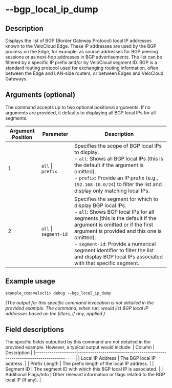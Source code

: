 # --bgp_local_ip_dump

## Description
Displays the list of BGP (Border Gateway Protocol) local IP addresses known to the VeloCloud Edge. These IP addresses are used by the BGP process on the Edge, for example, as source addresses for BGP peering sessions or as next-hop addresses in BGP advertisements. The list can be filtered by a specific IP prefix and/or by VeloCloud segment ID. BGP is a standard routing protocol used for exchanging routing information, often between the Edge and LAN-side routers, or between Edges and VeloCloud Gateways.

## Arguments (optional)
The command accepts up to two optional positional arguments. If no arguments are provided, it defaults to displaying all BGP local IPs for all segments.

| Argument Position | Parameter        | Description                                                                                                                                                              |
|-------------------|------------------|--------------------------------------------------------------------------------------------------------------------------------------------------------------------------|
| 1                 | `all` \| `prefix`  | Specifies the scope of BGP local IPs to display. <br> - `all`: Shows all BGP local IPs (this is the default if the argument is omitted). <br> - `prefix`: Provide an IP prefix (e.g., `192.168.10.0/24`) to filter the list and display only matching local IPs. |
| 2                 | `all` \| `segment-id` | Specifies the segment for which to display BGP local IPs. <br> - `all`: Shows BGP local IPs for all segments (this is the default if the argument is omitted or if the first argument is provided and this one is omitted). <br> - `segment-id`: Provide a numerical segment identifier to filter the list and display BGP local IPs associated with that specific segment. |

## Example usage
```
example_com:velocli> debug --bgp_local_ip_dump
```
*(The output for this specific command invocation is not detailed in the provided example. The command, when run, would list BGP local IP addresses based on the filters, if any, applied.)*

## Field descriptions
The specific fields outputted by this command are not detailed in the provided example. However, a typical output would include:
| Column             | Description                                                                 |
|--------------------|-----------------------------------------------------------------------------|
| Local IP Address   | The BGP local IP address.                                                   |
| Prefix Length      | The prefix length of the local IP address.                                  |
| Segment ID         | The segment ID with which this BGP local IP is associated.                  |
| Additional Flags/Info | Other relevant information or flags related to the BGP local IP (if any). |
